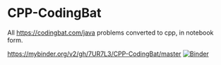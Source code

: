 # CPP-CodingBat
All https://codingbat.com/java problems converted to cpp, in notebook form.

https://mybinder.org/v2/gh/7UR7L3/CPP-CodingBat/master [![Binder](https://mybinder.org/badge_logo.svg)](https://mybinder.org/v2/gh/7UR7L3/CPP-CodingBat/master)
